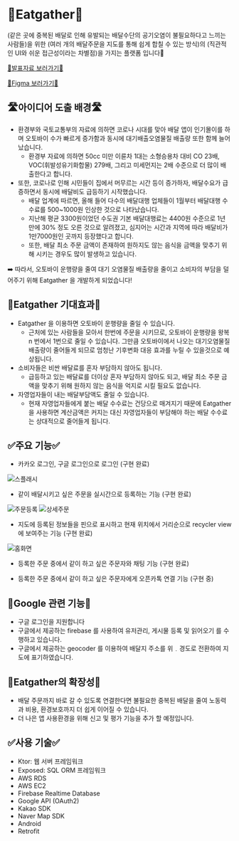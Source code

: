 # 💚Eatgather💚
(같은 곳에 중복된 배달로 인해 유발되는 배달수단의 공기오염이 불필요하다고 느끼는 사람들)을 위한 
       (여러 개의 배달주문을 지도를 통해 쉽게 합칠 수 있는 방식)의 
            (직관적인 UI와 쉬운 접근성이라는 차별점)을 가지는 플랫폼 입니다📗
            
   [💫발표자료 보러가기💫](https://docs.google.com/presentation/d/1VQFQYDtbdfcwvtTlgpvH2kdix3yz8mI-GJ9qeJY9nfQ/edit?usp=sharing)
   
   [🌈Figma 보러가기🌈](https://www.figma.com/file/RVGVr0oUeiGsf5GCT6SIkv/Eatgather?node-id=0%3A1)

## 🛣아이디어 도출 배경🛣

- 환경부와 국토교통부의 자료에 의하면 코로나 시대를 맞아 배달 앱이 인기몰이를 하며 오토바이 수가 빠르게 증가함과 동시에 대기배출오염물질 배출량 또한 함께 늘어났습니다.
    - 환경부 자료에 의하면 50cc 미만 이륜차 1대는 소형승용차 대비 CO 23배, VOC(휘발성유기화합물) 279배, 그리고 미세먼지는 2배 수준으로 더 많이 배출한다고 합니다.
- 또한, 코로나로 인해 시민들이 집에서 머무르는 시간 등이 증가하자, 배달수요가 급증하면서 동시에 배달비도 급등하기 시작했습니다.
    - 배달 업계에 따르면, 올해 들어 다수의 배달대행 업체들이 1월부터 배달대행 수수료를 500~1000원 인상한 것으로 나타났습니다.
    - 지난해 평균 3300원이었던 수도권 기본 배달대행료는 4400원 수준으로 1년 만에 30% 정도 오른 것으로 알려졌고, 심지어는 시간과 지역에 따라 배달비가 1만7000원인 곳까지 등장했다고 합니다.
    - 또한, 배달 최소 주문 금액이 존재하여 원하지도 않는 음식을 금액을 맞추기 위해 시키는 경우도 많이 발생하고 있습니다.

➡️ 따라서, 오토바이 운행량을 줄여 대기 오염물질 배출량을 줄이고 소비자의 부담을 덜어주기 위해 Eatgather 을 개발하게 되었습니다!

## 🥇Eatgather 기대효과🥇

- Eatgather 을 이용하면 오토바이 운행량을 줄일 수 있습니다.
    - 근처에 있는 사람들을 모아서 한번에 주문을 시키므로, 오토바이 운행량을 왕복 n 번에서 1번으로 줄일 수 있습니다. 그만큼 오토바이에서 나오는 대기오염물질 배출량이 줄어들게 되므로 엄청난 기후변화 대응 효과를 누릴 수 있을것으로 예상됩니다.
- 소비자들은 비싼 배달료를 혼자 부담하지 않아도 됩니다.
    - 급등하고 있는 배달료를 더이상 혼자 부담하지 않아도 되고, 배달 최소 주문 금액을 맞추기 위해 원하지 않는 음식을 억지로 시킬 필요도 없습니다.
- 자영업자들이 내는 배달부담액도 줄일 수 있습니다.
    - 현재 자영업자들에게 붙는 배달 수수료는 건당으로 매겨지기 때문에 Eatgather 을 사용하면 계산금액은 커지는 대신 자영업자들이 부담해야 하는 배달 수수료는 상대적으로 줄어들게 됩니다.

## ✅주요 기능✅
- 카카오 로그인, 구글 로그인으로 로그인 (구현 완료)

![스플래시](https://user-images.githubusercontent.com/55349553/152625093-04d2a4ca-196a-46d9-9c38-bf68db2c8dee.png)

- 같이 배달시키고 싶은 주문을 실시간으로 등록하는 기능 (구현 완료)

![주문등록](https://user-images.githubusercontent.com/55349553/152625127-a18b8434-9661-451f-95f1-95b99b79ba22.png)
![상세주문](https://user-images.githubusercontent.com/55349553/152625143-ccd3c687-d611-4b41-be42-d5eb673e7788.png)

- 지도에 등록된 정보들을 핀으로 표시하고 현재 위치에서 거리순으로 recycler view에 보여주는 기능 (구현 완료)

![홈화면](https://user-images.githubusercontent.com/55349553/152625111-d7fcb9f8-4ef6-4c5a-b424-aa9e1e02a540.png)
- 등록한 주문 중에서 같이 하고 싶은 주문자와 채팅 기능 (구현 완료)

- 등록한 주문 중에서 같이 하고 싶은 주문자에게 오픈카톡 연결 기능 (구현 중)

## 💯Google 관련 기능💯
- 구글 로그인을 지원합니다
- 구글에서 제공하는 firebase 를 사용하여 유저관리, 게시물 등록 및 읽어오기 를 수행하고 있습니다.
- 구글에서 제공하는 geocoder 를 이용하여 배달지 주소를 위﹒경도로 전환하여 지도에 표기하였습니다.

## 🌱Eatgather의 확장성🌱
- 배달 주문까지 바로 갈 수 있도록 연결한다면 불필요한 중복된 배달을 줄여 노동력과 비용, 환경보호까지 더 쉽게 이어질 수 있습니다.
- 더 나은 앱 사용환경을 위해 신고 및 평가 기능을 추가 할 예정입니다.

## ✅사용 기술✅
- Ktor: 웹 서버 프레임워크
- Exposed: SQL ORM 프레임워크
- AWS RDS
- AWS EC2
- Firebase Realtime Database
- Google API (OAuth2)
- Kakao SDK
- Naver Map SDK
- Android
- Retrofit
